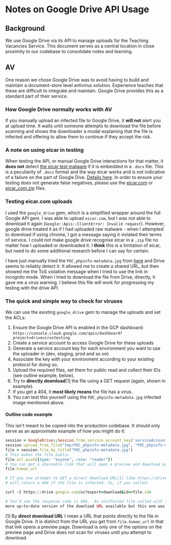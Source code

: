 # Notes on Google Drive API Usage 

## Background

We use Google Drive via its API to manage uploads for the Teaching Vacancies Service. This document serves as a central
location in close proximity to our codebase to consolidate notes and learning. 

## AV 

One reason we chose Google Drive was to avoid having to build and maintain a document-store level antivirus solution.
Experience teaches that these are difficult to integrate and maintain. Google Drive provides this as a standard part of
their service.

### How Google Drive normally works with AV

If you manually upload an infected file to Google Drive, it **will not** alert you at upload time. It waits until
someone attempts to download the file before scanning and shows the downloader a modal explaining that the file is
infected and offering to allow them to continue if they accept the risk. 

### A note on using eicar in testing 

When testing the API, or manual Google Drive interactions for that matter, it **does not** detect [the eicar test
malware](https://www.eicar.org/?page_id=3950) if it is embedded in a `.docx` file. This is a peculiarity of `.docx`
format and the way eicar works and is not indicative of a failure on the part of Google Dive. [Details
here](https://community.mcafee.com/t5/Endpoint-Security-ENS/EICAR-file-detected-in-txt-but-not-in-doc-docx/m-p/606933).
In order to ensure your testing does not generate false negatives, please use the
[eicar.com](https://secure.eicar.org/eicar.com) or [eicar_com.zip](https://secure.eicar.org/eicar_com.zip) files.

### Testing eicar.com uploads

I used the `google_drive` gem, which is a simplified wrapper around the full Google API gem. I was able to upload
`eicar.com`, but I was not able to download it again (`Google::Apis::ClientError: Invalid request`). However, google
drive treated it as if I had uploaded raw malware - when I attempted to download if using chrome, I got a message saying
it violated their terms of service. I could not make google drive recognise eicar in a `.zip` file no matter how I
uploaded or downloaded it.  I **think** this is a limitation of eicar, but need to do some additional research before I
can say for certain. 

I have just manually tried the `POC_phpinfo-metadata.jpg` from
[here](https://github.com/fuzzdb-project/fuzzdb/tree/master/attack/file-upload/malicious-images) and Drive seems to
reliably detect it. It allowed me to create a shared URL, but then showed me the ToS violation message when I tried to
use the link in incognito mode. When I tried to download the file from Drive, directly, it gave me a virus warning. I
believe this file will work for progressing my testing with the drive API.

### The quick and simple way to check for viruses

We can use the existing `google_drive` gem to manage the uploads and set the ACLs:

  1. Ensure the Google Drive API is enabled in the GCP dashboard:
     `https://console.cloud.google.com/apis/dashboard?project=drivevirustesting`
  1. Create a service account to access Google Drive for these uploads
  1. Generate a service account key for each environment you want to use the uploader in (dev, staging, prod and so on)
  1. Associate the key with your environment according to your existing protocol for doing so. 
  1. Upload the required files, set them for public read and collect their IDs (see outline example, below).
  1. Try to **directly download**[1]  the file using a GET request (again, shown in example).
  1. If you get a 404, it **most likely means** the file has a virus. 
  1. You can test this yourself using the `POC_phpinfo-metadata.jpg` infected image mentioned above.

#### Outline code example

This isn't meant to be copied into the production codebase. It should only serve as an approximate example of how you
might do it:

```ruby
session = GoogleDrive::Session.from_service_account_key('serviceAccount.json')
session.upload_from_file("tmp/POC_phpinfo-metadata.jpg", "POC_phpinfo-metadata.jpg", convert: false)
file = session.file_by_title("POC_phpinfo-metadata.jpg")
# This makes the file public
file.acl.push({type: "anyone", role: "reader"})
# You can get a shareable link that will open a preview and download page like this:
file.human_url

# If you now attempt to GET a direct download URL[1] like https://drive.google.com/uc?export=download&id=<file.id>, it
# will return a 404 if the file is infected. So, if you called: 

curl -I https://drive.google.com/uc?export=download&id=<file.id>

# You'd see the response code is 404.  An uninfected file called with this URL will generate a 302 (there's probably a
more up-to-date version of the download URL available but this one was sufficient).
```

[1] By **direct download URL** I mean a URL that points directly to the file in Google Drive. It is distinct from the
URL you get from `file.human_url` in that that link opens a preview page. Download is only one of the options on the
preview page and Drive does not scan for viruses until you attempt to download. 
